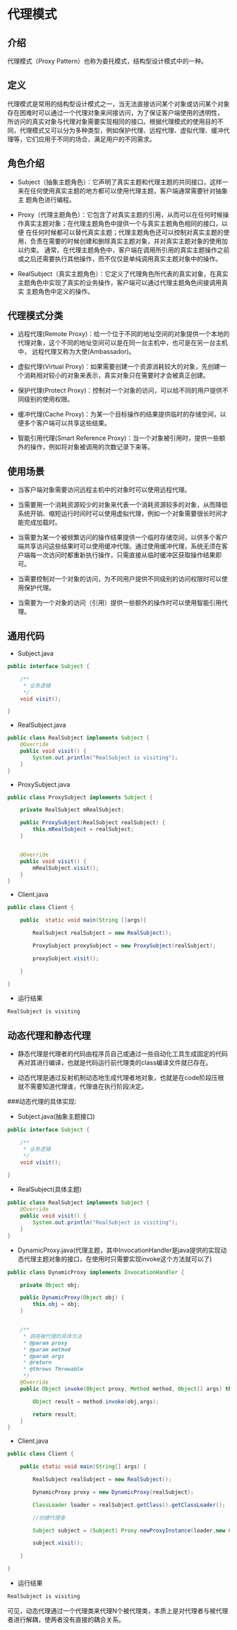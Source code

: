 # 代理模式

## 介绍
代理模式（Proxy Pattern）也称为委托模式，结构型设计模式中的一种。

## 定义

代理模式是常用的结构型设计模式之一，当无法直接访问某个对象或访问某个对象存在困难时可以通过一个代理对象来间接访问，为了保证客户端使用的透明性，
所访问的真实对象与代理对象需要实现相同的接口。根据代理模式的使用目的不同，代理模式又可以分为多种类型，例如保护代理、远程代理、虚拟代理、缓冲代
理等，它们应用于不同的场合，满足用户的不同需求。

## 角色介绍
* Subject（抽象主题角色）：它声明了真实主题和代理主题的共同接口，这样一来在任何使用真实主题的地方都可以使用代理主题，客户端通常需要针对抽象主
题角色进行编程。

* Proxy（代理主题角色）：它包含了对真实主题的引用，从而可以在任何时候操作真实主题对象；在代理主题角色中提供一个与真实主题角色相同的接口，以便
在任何时候都可以替代真实主题；代理主题角色还可以控制对真实主题的使用，负责在需要的时候创建和删除真实主题对象，并对真实主题对象的使用加以约束。
通常，在代理主题角色中，客户端在调用所引用的真实主题操作之前或之后还需要执行其他操作，而不仅仅是单纯调用真实主题对象中的操作。

* RealSubject（真实主题角色）：它定义了代理角色所代表的真实对象，在真实主题角色中实现了真实的业务操作，客户端可以通过代理主题角色间接调用真实
主题角色中定义的操作。

## 代理模式分类
* 远程代理(Remote Proxy)：给一个位于不同的地址空间的对象提供一个本地的代理对象，这个不同的地址空间可以是在同一台主机中，也可是在另一台主机中，
远程代理又称为大使(Ambassador)。

* 虚拟代理(Virtual Proxy)：如果需要创建一个资源消耗较大的对象，先创建一个消耗相对较小的对象来表示，真实对象只在需要时才会被真正创建。

* 保护代理(Protect Proxy)：控制对一个对象的访问，可以给不同的用户提供不同级别的使用权限。

* 缓冲代理(Cache Proxy)：为某一个目标操作的结果提供临时的存储空间，以便多个客户端可以共享这些结果。

* 智能引用代理(Smart Reference Proxy)：当一个对象被引用时，提供一些额外的操作，例如将对象被调用的次数记录下来等。

## 使用场景
* 当客户端对象需要访问远程主机中的对象时可以使用远程代理。

* 当需要用一个消耗资源较少的对象来代表一个消耗资源较多的对象，从而降低系统开销、缩短运行时间时可以使用虚拟代理，例如一个对象需要很长时间才能完成加载时。

* 当需要为某一个被频繁访问的操作结果提供一个临时存储空间，以供多个客户端共享访问这些结果时可以使用缓冲代理。通过使用缓冲代理，系统无须在客户端每一次访问时都重新执行操作，只需直接从临时缓冲区获取操作结果即可。

* 当需要控制对一个对象的访问，为不同用户提供不同级别的访问权限时可以使用保护代理。

* 当需要为一个对象的访问（引用）提供一些额外的操作时可以使用智能引用代理。

## 通用代码
* Subject.java
```java
public interface Subject {

    /**
     * 业务逻辑
     */
    void visit();

}
```
* RealSubject.java
```java
public class RealSubject implements Subject {
    @Override
    public void visit() {
        System.out.println("RealSubject is visiting");
    }
}
```
* ProxySubject.java
```java
public class ProxySubject implements Subject {

    private RealSubject mRealSubject;

    public ProxySubject(RealSubject realSubject) {
        this.mRealSubject = realSubject;
    }


    @Override
    public void visit() {
        mRealSubject.visit();
    }
}
```
* Client.java
```java
public class Client {

    public  static void main(String []args){

        RealSubject realSubject = new RealSubject();

        ProxySubject proxySubject = new ProxySubject(realSubject);

        proxySubject.visit();

    }

}
```
* 运行结果
```java
RealSubject is visiting
```
 ## 动态代理和静态代理
 * 静态代理是代理者的代码由程序员自己或通过一些自动化工具生成固定的代码再对其进行编译，也就是代码运行前代理类的class编译文件就已存在。
 
 * 动态代理是通过反射机制动态地生成代理者地对象，也就是在code阶段压根就不需要知道代理谁，代理谁在执行阶段决定。
 
 
###动态代理的具体实现:
* Subject.java(抽象主题接口)
```java
public interface Subject {

    /**
     * 业务逻辑
     */
    void visit();

}
```
* RealSubject(具体主题)
```java
public class RealSubject implements Subject {
    @Override
    public void visit() {
        System.out.println("RealSubject is visiting");
    }
}
```
* DynamicProxy.java(代理主题，其中InvocationHandler是java提供的实现动态代理主题对象的接口，在使用时只需要实现invoke这个方法就可以了)
```java
public class DynamicProxy implements InvocationHandler {

    private Object obj;

    public DynamicProxy(Object obj) {
        this.obj = obj;
    }


    /**
     * 调用被代理的具体方法
     * @param proxy
     * @param method
     * @param args
     * @return
     * @throws Throwable
     */
    @Override
    public Object invoke(Object proxy, Method method, Object[] args) throws Throwable {

        Object result = method.invoke(obj,args);

        return result;
    }
}
```
* Client.java
```java
public class Client {

    public static void main(String[] args) {

        RealSubject realSubject = new RealSubject();

        DynamicProxy proxy = new DynamicProxy(realSubject);

        ClassLoader loader = realSubject.getClass().getClassLoader();

        //创建代理者

        Subject subject = (Subject) Proxy.newProxyInstance(loader,new Class[]{Subject.class},proxy);

        subject.visit();

    }

}
```
* 运行结果
```java
RealSubject is visiting
```
可见，动态代理通过一个代理类来代理N个被代理类，本质上是对代理者与被代理者进行解耦，使两者没有直接的耦合关系。
 
 
 
 
 
 
 
 
 
 
 
